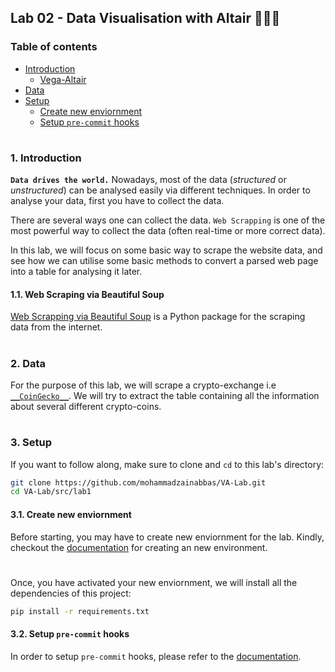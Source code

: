 ## Lab 02 - Data Visualisation with Altair 👨🏻‍💻

### Table of contents

- [Introduction](#introduction)
  * [Vega-Altair](#beautiful-soup)
- [Data](#data)
- [Setup](#setup)
  * [Create new enviornment](#create-new-env)
  * [Setup `pre-commit` hooks](#setup-pre-commit)

#

<a id="introduction" />

### 1. Introduction

__`Data drives the world.`__ Nowadays, most of the data (_structured_ or _unstructured_) can be analysed easily via different techniques. In order to analyse your data, first you have to collect the data. 

There are several ways one can collect the data. `Web Scrapping` is one of the most powerful way to collect the data (often real-time or more correct data).

In this lab, we will focus on some basic way to scrape the website data, and see how we can utilise some basic methods to convert a parsed web page into a table for analysing it later.

<a id="beautiful-soup" />

#### 1.1. Web Scraping via Beautiful Soup

[Web Scrapping via Beautiful Soup](https://beautiful-soup-4.readthedocs.io/en/latest/) is a Python package for the scraping data from the internet.

#

<a id="data" />

### 2. Data

For the purpose of this lab, we will scrape a crypto-exchange i.e [`__CoinGecko__`](https://www.coingecko.com/). We will try to extract the table containing all the information about several different crypto-coins.

#

<a id="setup" />

### 3. Setup

If you want to follow along, make sure to clone and `cd` to this lab's directory:

```bash
git clone https://github.com/mohammadzainabbas/VA-Lab.git
cd VA-Lab/src/lab1
```

<a id="create-new-env" />

#### 3.1. Create new enviornment

Before starting, you may have to create new enviornment for the lab. Kindly, checkout the [documentation](https://github.com/mohammadzainabbas/VA-Lab/blob/main/docs/SETUP_ENV.md) for creating an new environment.

#

Once, you have activated your new enviornment, we will install all the dependencies of this project:

```bash
pip install -r requirements.txt
```

<a id="setup-pre-commit" />

#### 3.2. Setup `pre-commit` hooks

In order to setup `pre-commit` hooks, please refer to the [documentation](https://github.com/mohammadzainabbas/VA-Lab/blob/main/docs/SETUP_PRE-COMMIT_HOOKS.md).

#

